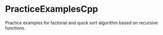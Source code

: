 # PracticeExamplesCpp

Practice examples for factorial and quick sort algorithm based on recursive functions.
